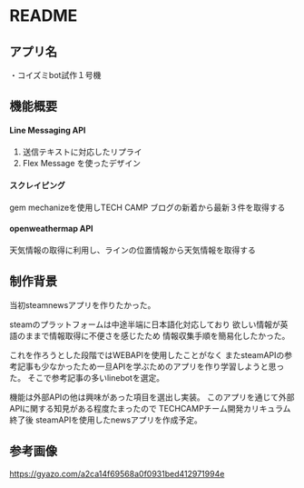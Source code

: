 # README

## アプリ名

・コイズミbot試作１号機
 
## 機能概要

#### Line Messaging API
 1. 送信テキストに対応したリプライ
 2. Flex Message を使ったデザイン
 
#### スクレイピング
 gem mechanizeを使用しTECH CAMP ブログの新着から最新３件を取得する

#### openweathermap API
 天気情報の取得に利用し、ラインの位置情報から天気情報を取得する

## 制作背景

 当初steamnewsアプリを作りたかった。

 steamのプラットフォームは中途半端に日本語化対応しており
 欲しい情報が英語のままで情報取得に不便さを感じたため
 情報収集手順を簡易化したかった。

 これを作ろうとした段階ではWEBAPIを使用したことがなく
 またsteamAPIの参考記事も少なかったため一旦APIを学ぶためのアプリを作り学習しようと思った。
 そこで参考記事の多いlinebotを選定。

 機能は外部APIの他は興味があった項目を選出し実装。
 このアプリを通じて外部APIに関する知見がある程度たまったので
 TECHCAMPチーム開発カリキュラム終了後
 steamAPIを使用したnewsアプリを作成予定。

## 参考画像
 https://gyazo.com/a2ca14f69568a0f0931bed412971994e




